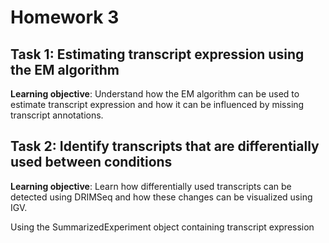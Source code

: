 # Homework 3

## Task 1: Estimating transcript expression using the EM algorithm
**Learning objective**: Understand how the EM algorithm can be used to estimate transcript expression and how it can be influenced by missing transcript annotations.

## Task 2: Identify transcripts that are differentially used between conditions
**Learning objective**: Learn how differentially used transcripts can be detected using DRIMSeq and how these changes can be visualized using IGV.

Using the SummarizedExperiment object containing transcript expression 
<!--stackedit_data:
eyJoaXN0b3J5IjpbLTc2OTQ3MDkzOV19
-->